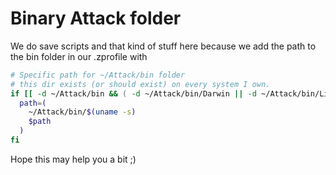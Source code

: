 # Binary Attack folder
We do save scripts and that kind of stuff here because we add the path to the bin folder in our
.zprofile with

``` bash
# Specific path for ~/Attack/bin folder
# this dir exists (or should exist) on every system I own.
if [[ -d ~/Attack/bin && ( -d ~/Attack/bin/Darwin || -d ~/Attack/bin/Linux ) ]]; then
  path=(
    ~/Attack/bin/$(uname -s)
    $path
  )
fi
```

Hope this may help you a bit ;)

